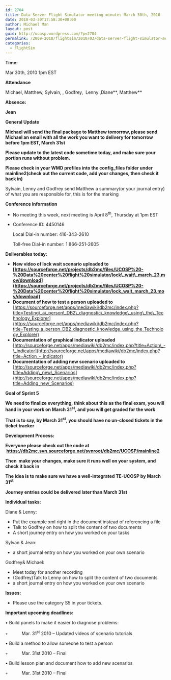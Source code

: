 ```yaml
---
id: 2704
title: Data Server Flight Simulator meeting minutes March 30th, 2010
date: 2010-03-30T17:58:30+00:00
author: Michael Man
layout: post
guid: http://ucosp.wordpress.com/?p=2704
permalink: /2009-2010/flightsim/2010/03/data-server-flight-simulator-meeting-minutes-march-30th-2010/
categories:
  - FlightSim
---
```

**Time:**

Mar 30th, 2010 1pm EST

**Attendance**

Michael, Matthew, Sylvain, , Godfrey,  Lenny ,Diane**, Matthew**

**Absence:**

**Jean**

**General Update**

**Michael will send the final package to Matthew tomorrow, please send Michael an email with all the work you want to delivery for tomorrow before 1pm EST, March 31st**

**Please update to the latest code sometime today, and make sure your portion runs without problem.** 

**Please check in your WMD profiles into the config_files folder under mainline2(check out the current code, add your changes, then check it back in)**

Sylvain, Lenny and Godfrey send Matthew a summary(or your journal entry) of what you are responsible for, this is for the marking

**Conference information**

  * No meeting this week, next meeting is April 8<sup>th</sup>, Thursday at 1pm EST
  * Conference ID: 4450146
  
    Local Dial-in number: 416-343-2610
  
    Toll-free Dial-in number: 1 866-251-2605

**Deliverables today:**

  * **New video of lock wait scenario uploaded to [https://sourceforge.net/projects/db2mc/files/UCOSP%20-%20Data%20center%20flight%20simulator/lock\_wait\_march_23.mov/download](https://sourceforge.net/projects/db2mc/files/UCOSP%20-%20Data%20center%20flight%20simulator/lock_wait_march_23.mov/download)**
  * **Document of how to test a person uploaded to** [https://sourceforge.net/apps/mediawiki/db2mc/index.php?title=Testing\_a\_person\_DB2\_diagnostic\_knowledge\_using\_the\_Technology_Explorer](https://sourceforge.net/apps/mediawiki/db2mc/index.php?title=Testing_a_person_DB2_diagnostic_knowledge_using_the_Technology_Explorer)
  * **Documentation of graphical indicator uploaded** [http://sourceforge.net/apps/mediawiki/db2mc/index.php?title=Action\_-\_indicator](http://sourceforge.net/apps/mediawiki/db2mc/index.php?title=Action_-_indicator)
  * **Documentation of adding new scenario uploaded to** [http://sourceforge.net/apps/mediawiki/db2mc/index.php?title=Adding\_new\_Scenarios](http://sourceforge.net/apps/mediawiki/db2mc/index.php?title=Adding_new_Scenarios)

**Goal of Sprint 5**

**We need to finalize everything, think about this as the final exam, you will hand in your work on March 31<sup>st</sup>, and you will get graded for the work**

**That is to say, by March 31<sup>st</sup>, you should have no un-closed tickets in the ticket tracker**

**Development Process:**

**Everyone please check out the code at  <https://db2mc.svn.sourceforge.net/svnroot/db2mc/UCOSP/mainline2>**

**Then  make your changes, make sure it runs well on your system, and check it back in**

**The idea is to make sure we have a well-integrated TE-UCOSP by March 31<sup>st</sup>**

**Journey entries could be delivered later than March 31st**

**Individual tasks:**

Diane & Lenny:

  * Put the example xml right in the document instead of referencing a file
  * Talk to Godfrey on how to split the content of two documents
  * A short journey entry on how you worked on your tasks

Sylvan & Jean:

  * a short journal entry on how you worked on your own scenario

Godfrey& Michael:

  * Meet today for another recording
  * (Godfrey)Talk to Lenny on how to split the content of two documents
  * a short journal entry on how you worked on your own scenario

**Issues:**

  * Please use the category S5 in your tickets.

**Important upcoming deadlines:**

• Build panels to make it easier to diagnose problems:
  
◦           Mar. 31<sup>st</sup> 2010 – Updated videos of scenario tutorials
  
• Build a method to allow someone to test a person
  
◦           Mar. 31st 2010 – Final
  
• Build lesson plan and document how to add new scenarios
  
◦           Mar. 31st 2010 – Final